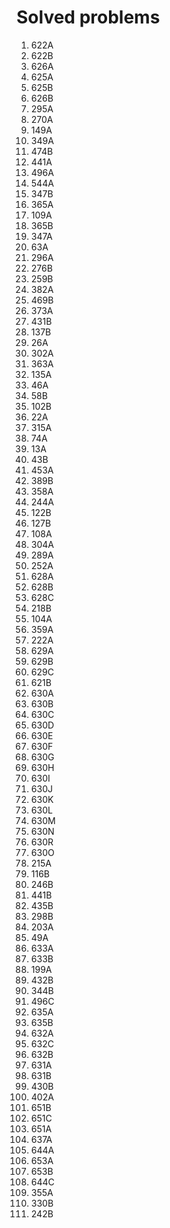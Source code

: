 # Solved problems

1. 622A
2. 622B
3. 626A
4. 625A
5. 625B
6. 626B
7. 295A
8. 270A
9. 149A
10. 349A
11. 474B
12. 441A
13. 496A
14. 544A
15. 347B
16. 365A
17. 109A
18. 365B
19. 347A
20. 63A
21. 296A
22. 276B
23. 259B
24. 382A
25. 469B
26. 373A
27. 431B
28. 137B
29. 26A
30. 302A
31. 363A
32. 135A
33. 46A
34. 58B
35. 102B
36. 22A
37. 315A
38. 74A
39. 13A
40. 43B
41. 453A
42. 389B
43. 358A
44. 244A
45. 122B
46. 127B
47. 108A
48. 304A
49. 289A
50. 252A
51. 628A
52. 628B
53. 628C
54. 218B
55. 104A
56. 359A
57. 222A
58. 629A
59. 629B
60. 629C
61. 621B
62. 630A
63. 630B
64. 630C
65. 630D
66. 630E
67. 630F
68. 630G
69. 630H
70. 630I
71. 630J
72. 630K
73. 630L
74. 630M
75. 630N
76. 630R
77. 630O
78. 215A
79. 116B
80. 246B
81. 441B
82. 435B
83. 298B
84. 203A
85. 49A
86. 633A
87. 633B
88. 199A
89. 432B
90. 344B
91. 496C
92. 635A
93. 635B
94. 632A
95. 632C
96. 632B
97. 631A
98. 631B
99. 430B
100. 402A
101. 651B
102. 651C
103. 651A
104. 637A
105. 644A
106. 653A
107. 653B
108. 644C
109. 355A
110. 330B
111. 242B
